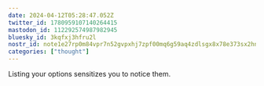 ```yaml
---
date: 2024-04-12T05:28:47.052Z
twitter_id: 1780959107140264415
mastodon_id: 112292574987982945
bluesky_id: 3kqfxj3hfru2l
nostr_id: note1e27rp0m84vpr7n52gvpxhj7zpf00mq6g59aq4zdlsgx8x78e373sx2hn68
categories: ["thought"]
---
```

Listing your options sensitizes you to notice them.
